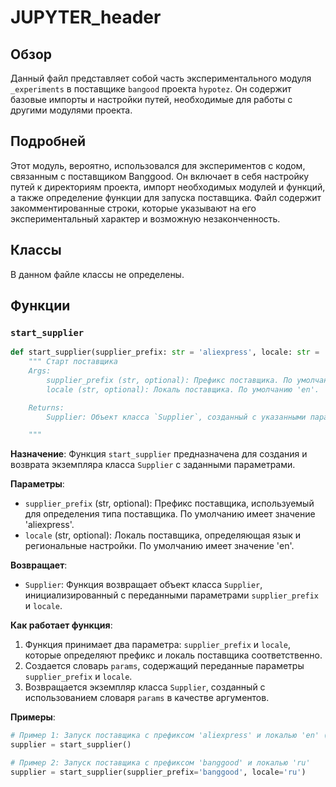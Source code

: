 # JUPYTER_header

## Обзор

Данный файл представляет собой часть экспериментального модуля `_experiments` в поставщике `bangood` проекта `hypotez`. Он содержит базовые импорты и настройки путей, необходимые для работы с другими модулями проекта.

## Подробней

Этот модуль, вероятно, использовался для экспериментов с кодом, связанным с поставщиком Banggood. Он включает в себя настройку путей к директориям проекта, импорт необходимых модулей и функций, а также определение функции для запуска поставщика. Файл содержит закомментированные строки, которые указывают на его экспериментальный характер и возможную незаконченность.

## Классы

В данном файле классы не определены.

## Функции

### `start_supplier`

```python
def start_supplier(supplier_prefix: str = 'aliexpress', locale: str = 'en'):
    """ Старт поставщика
    Args:
        supplier_prefix (str, optional): Префикс поставщика. По умолчанию 'aliexpress'.
        locale (str, optional): Локаль поставщика. По умолчанию 'en'.

    Returns:
        Supplier: Объект класса `Supplier`, созданный с указанными параметрами.

    """
```

**Назначение**:
Функция `start_supplier` предназначена для создания и возврата экземпляра класса `Supplier` с заданными параметрами.

**Параметры**:
- `supplier_prefix` (str, optional): Префикс поставщика, используемый для определения типа поставщика. По умолчанию имеет значение 'aliexpress'.
- `locale` (str, optional): Локаль поставщика, определяющая язык и региональные настройки. По умолчанию имеет значение 'en'.

**Возвращает**:
- `Supplier`: Функция возвращает объект класса `Supplier`, инициализированный с переданными параметрами `supplier_prefix` и `locale`.

**Как работает функция**:
1. Функция принимает два параметра: `supplier_prefix` и `locale`, которые определяют префикс и локаль поставщика соответственно.
2. Создается словарь `params`, содержащий переданные параметры `supplier_prefix` и `locale`.
3. Возвращается экземпляр класса `Supplier`, созданный с использованием словаря `params` в качестве аргументов.

**Примеры**:
```python
# Пример 1: Запуск поставщика с префиксом 'aliexpress' и локалью 'en' (по умолчанию)
supplier = start_supplier()

# Пример 2: Запуск поставщика с префиксом 'banggood' и локалью 'ru'
supplier = start_supplier(supplier_prefix='banggood', locale='ru')
